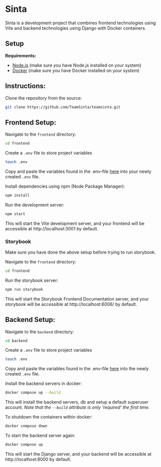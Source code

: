 # Sinta

Sinta is a development project that combines frontend technologies using Vite and backend technologies using Django with Docker containers.

## Setup

**Requirements:**

- [Node.js](https://nodejs.org/en) (make sure you have Node.js installed on your system)
- [Docker](https://www.docker.com/) (make sure you have Docker installed on your system)

## Instructions:

Clone the repository from the source:

```bash
git clone https://github.com/TeamSinta/teamsinta.git
```

## Frontend Setup:

Navigate to the `frontend` directory:

```bash
cd frontend
```

Create a `.env` file to store project variables

```bash
touch .env
```

Copy and paste the variables found in the .env-file [here](https://www.notion.so/teamsinta/Setup-bf522b83eea142099865032cbf33906a?pvs=4#edc1efb6b4ec496f949249740ae6592c) into your newly created `.env` file.

Install dependencies using npm (Node Package Manager):

```bash
npm install
```

Run the development server:

```bash
npm start
```

This will start the Vite development server, and your frontend will be accessible at http://localhost:3001 by default.

### Storybook

Make sure you have done the above setup before trying to run storybook.

Navigate to the `frontend` directory:

```bash
cd frontend
```

Run the storybook server:

```bash
npm run storybook
```

This will start the Storybook Frontend Documentation server, and your storybook will be accessible at http://localhost:6006/ by default.

## Backend Setup:

Navigate to the `backend` directory:

```bash
cd backend
```

Create a `.env` file to store project variables

```bash
touch .env
```

Copy and paste the variables found in the .env-file [here](https://www.notion.so/teamsinta/Setup-535411d2a0084082976d1805d768ec3b?pvs=4#7380680e44cc49078148bcedb4b202c5) into the newly created `.env` file.

Install the backend servers in docker:

```bash
docker compose up --build
```

This will install the backend servers, db and setup a default superuser account. _Note that the `--build` attribute is only 'required' the first time._

To shutdown the containers within docker:

```bash
docker compose down
```

To start the backend server again:

```bash
docker compose up
```

This will start the Django server, and your backend will be accessible at http://localhost:8000 by default.

